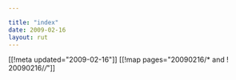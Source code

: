 ```yaml
---

title: "index"
date: 2009-02-16
layout: rut
---
```


[[!meta updated="2009-02-16"]]
[[!map pages="20090216/* and ! 20090216/*/*"]]
